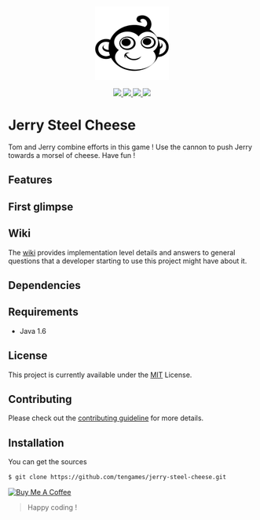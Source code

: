 <p align="center">
    <a href="#">
        <img src="assets/tenio-github-logo.png">
    </a>
</p>
<p align="center">
    <a href="LICENSE">
        <img src="https://img.shields.io/badge/license-MIT-blue.svg">
    </a>
    <a href="#">
        <img src="https://img.shields.io/github/last-commit/tengames/jerry-steel-cheese">
    </a>
    <a href="https://github.com/tengames/jerry-steel-cheese/issues">
        <img src="https://img.shields.io/github/issues/tengames/jerry-steel-cheese">
    </a>
    <a href="CONTRIBUTING.md">
        <img src="https://img.shields.io/badge/PRs-welcome-brightgreen.svg">
    </a>
</p>

# Jerry Steel Cheese
Tom and Jerry combine efforts in this game ! Use the cannon to push Jerry towards a morsel of cheese. Have fun !

## Features

## First glimpse

## Wiki
The [wiki](https://github.com/tengames/jerry-steel-cheese/wiki) provides implementation level details and answers to general questions that a developer starting to use this project might have about it.

## Dependencies

## Requirements
- Java 1.6

## License
This project is currently available under the [MIT](LICENSE) License.

## Contributing
Please check out the [contributing guideline](CONTRIBUTING.md) for more details.

## Installation
You can get the sources
```sh
$ git clone https://github.com/tengames/jerry-steel-cheese.git
```

<a href="https://www.buymeacoffee.com/congcoi123" target="_blank"><img src="https://cdn.buymeacoffee.com/buttons/default-orange.png" alt="Buy Me A Coffee" height="41" width="174"></a>

> Happy coding !
